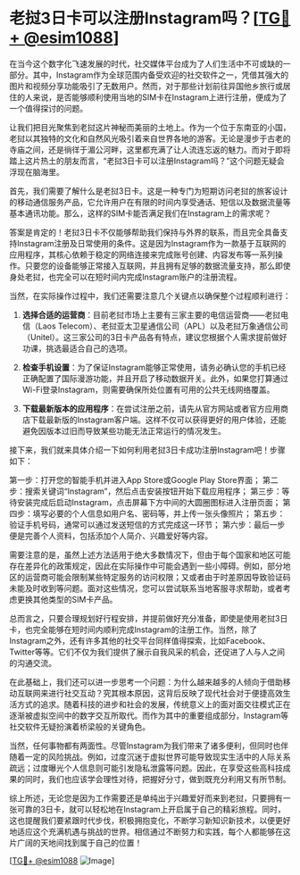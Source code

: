 # 老挝3日卡可以注册Instagram吗？[[TG💪+ @esim1088](https://t.me/s/esim1088)]

在当今这个数字化飞速发展的时代，社交媒体平台成为了人们生活中不可或缺的一部分。其中，Instagram作为全球范围内备受欢迎的社交软件之一，凭借其强大的图片和视频分享功能吸引了无数用户。然而，对于那些计划前往异国他乡旅行或居住的人来说，是否能够顺利使用当地的SIM卡在Instagram上进行注册，便成为了一个值得探讨的问题。

让我们把目光聚焦到老挝这片神秘而美丽的土地上。作为一个位于东南亚的小国，老挝以其独特的文化和自然风光吸引着来自世界各地的游客。无论是漫步于古老的寺庙之间，还是徜徉于湄公河畔，这里都充满了让人流连忘返的魅力。而对于即将踏上这片热土的朋友而言，“老挝3日卡可以注册Instagram吗？”这个问题无疑会浮现在脑海里。

首先，我们需要了解什么是老挝3日卡。这是一种专门为短期访问老挝的旅客设计的移动通信服务产品，它允许用户在有限的时间内享受通话、短信以及数据流量等基本通讯功能。那么，这样的SIM卡能否满足我们在Instagram上的需求呢？

答案是肯定的！老挝3日卡不仅能够帮助我们保持与外界的联系，而且完全具备支持Instagram注册及日常使用的条件。这是因为Instagram作为一款基于互联网的应用程序，其核心依赖于稳定的网络连接来完成账号创建、内容发布等一系列操作。只要您的设备能够正常接入互联网，并且拥有足够的数据流量支持，那么即使身处老挝，也完全可以在短时间内完成Instagram账户的注册流程。

当然，在实际操作过程中，我们还需要注意几个关键点以确保整个过程顺利进行：

1. **选择合适的运营商**：目前老挝市场上主要有三家主要的电信运营商——老挝电信（Laos Telecom）、老挝亚太卫星通信公司（APL）以及老挝万象通信公司（Unitel）。这三家公司的3日卡产品各有特点，建议您根据个人需求提前做好功课，挑选最适合自己的选项。
   
2. **检查手机设置**：为了保证Instagram能够正常使用，请务必确认您的手机已经正确配置了国际漫游功能，并且开启了移动数据开关。此外，如果您打算通过Wi-Fi登录Instagram，则需要确保所处位置有可用的公共无线网络覆盖。

3. **下载最新版本的应用程序**：在尝试注册之前，请先从官方网站或者官方应用商店下载最新版的Instagram客户端。这样不仅可以获得更好的用户体验，还能避免因版本过旧而导致某些功能无法正常运行的情况发生。

接下来，我们就来具体介绍一下如何利用老挝3日卡成功注册Instagram吧！步骤如下：

第一步：打开您的智能手机并进入App Store或Google Play Store界面；
第二步：搜索关键词“Instagram”，然后点击安装按钮开始下载应用程序；
第三步：等待安装完成后启动Instagram，点击屏幕下方中间的大圆圈图标进入注册页面；
第四步：填写必要的个人信息如用户名、密码等，并上传一张头像照片；
第五步：验证手机号码，通常可以通过发送短信的方式完成这一环节；
第六步：最后一步便是完善个人资料，包括添加个人简介、兴趣爱好等内容。

需要注意的是，虽然上述方法适用于绝大多数情况下，但由于每个国家和地区可能存在差异化的政策规定，因此在实际操作中可能会遇到一些小障碍。例如，部分地区的运营商可能会限制某些特定服务的访问权限；又或者由于时差原因导致验证码未能及时收到等问题。面对这些情况，您可以尝试联系当地客服寻求帮助，或者考虑更换其他类型的SIM卡产品。

总而言之，只要合理规划好行程安排，并提前做好充分准备，即使是使用老挝3日卡，也完全能够在短时间内顺利完成Instagram的注册工作。当然，除了Instagram之外，还有许多其他的社交平台同样值得探索，比如Facebook、Twitter等等。它们不仅为我们提供了展示自我风采的机会，还促进了人与人之间的沟通交流。

在此基础上，我们还可以进一步思考一个问题：为什么越来越多的人倾向于借助移动互联网来进行社交互动？究其根本原因，这背后反映了现代社会对于便捷高效生活方式的追求。随着科技的进步和社会的发展，传统意义上的面对面交往模式正在逐渐被虚拟空间中的数字交互所取代。而作为其中的重要组成部分，Instagram等社交软件无疑扮演着桥梁般的关键角色。

当然，任何事物都有两面性。尽管Instagram为我们带来了诸多便利，但同时也伴随着一定的风险挑战。例如，过度沉迷于虚拟世界可能导致现实生活中的人际关系疏远；过度曝光个人信息则可能引发隐私泄露等问题。因此，在享受这些高科技成果的同时，我们也应该学会理性对待，把握好分寸，做到既充分利用又有所节制。

综上所述，无论您是因为工作需要还是单纯出于兴趣爱好而来到老挝，只要拥有一张可靠的3日卡，就可以轻松地在Instagram上开启属于自己的精彩旅程。同时，这也提醒我们要紧跟时代步伐，积极拥抱变化，不断学习新知识新技术，以便更好地适应这个充满机遇与挑战的世界。相信通过不断努力和实践，每个人都能够在这片广阔的天地间找到属于自己的位置！

[[TG💪+ @esim1088](https://t.me/s/esim1088) ![Image](https://i.postimg.cc/4NQfJmqS/Snipaste-2025-05-13-00-14-12.png)]